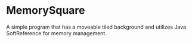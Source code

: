 # MemorySquare
A simple program that has a moveable tiled background and utilizes Java SoftReference for memory management.
